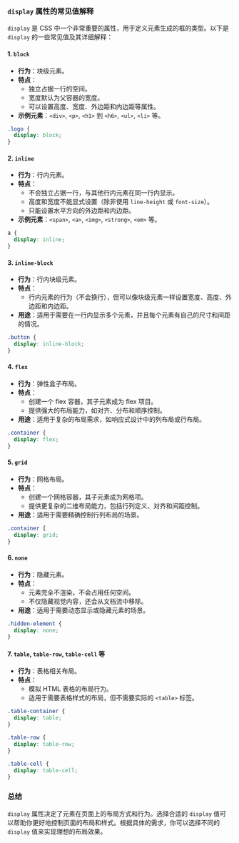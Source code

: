 ### `display` 属性的常见值解释

`display` 是 CSS 中一个非常重要的属性，用于定义元素生成的框的类型。以下是 `display` 的一些常见值及其详细解释：

#### 1. `block`
- **行为**：块级元素。
- **特点**：
  - 独立占据一行的空间。
  - 宽度默认为父容器的宽度。
  - 可以设置高度、宽度、外边距和内边距等属性。
- **示例元素**：`<div>`, `<p>`, `<h1>` 到 `<h6>`, `<ul>`, `<li>` 等。

```css
.logo {
  display: block;
}
```

#### 2. `inline`
- **行为**：行内元素。
- **特点**：
  - 不会独立占据一行，与其他行内元素在同一行内显示。
  - 高度和宽度不能显式设置（除非使用 `line-height` 或 `font-size`）。
  - 只能设置水平方向的外边距和内边距。
- **示例元素**：`<span>`, `<a>`, `<img>`, `<strong>`, `<em>` 等。

```css
a {
  display: inline;
}
```

#### 3. `inline-block`
- **行为**：行内块级元素。
- **特点**：
  - 行内元素的行为（不会换行），但可以像块级元素一样设置宽度、高度、外边距和内边距。
- **用途**：适用于需要在一行内显示多个元素，并且每个元素有自己的尺寸和间距的情况。
  
```css
.button {
  display: inline-block;
}
```

#### 4. `flex`
- **行为**：弹性盒子布局。
- **特点**：
  - 创建一个 flex 容器，其子元素成为 flex 项目。
  - 提供强大的布局能力，如对齐、分布和顺序控制。
- **用途**：适用于复杂的布局需求，如响应式设计中的列布局或行布局。

```css
.container {
  display: flex;
}
```

#### 5. `grid`
- **行为**：网格布局。
- **特点**：
  - 创建一个网格容器，其子元素成为网格项。
  - 提供更复杂的二维布局能力，包括行列定义、对齐和间距控制。
- **用途**：适用于需要精确控制行列布局的场景。

```css
.container {
  display: grid;
}
```

#### 6. `none`
- **行为**：隐藏元素。
- **特点**：
  - 元素完全不渲染，不会占用任何空间。
  - 不仅隐藏视觉内容，还会从文档流中移除。
- **用途**：适用于需要动态显示或隐藏元素的场景。

```css
.hidden-element {
  display: none;
}
```

#### 7. `table`, `table-row`, `table-cell` 等
- **行为**：表格相关布局。
- **特点**：
  - 模拟 HTML 表格的布局行为。
  - 适用于需要表格样式的布局，但不需要实际的 `<table>` 标签。

```css
.table-container {
  display: table;
}

.table-row {
  display: table-row;
}

.table-cell {
  display: table-cell;
}
```

### 总结

`display` 属性决定了元素在页面上的布局方式和行为。选择合适的 `display` 值可以帮助你更好地控制页面的布局和样式。根据具体的需求，你可以选择不同的 `display` 值来实现理想的布局效果。